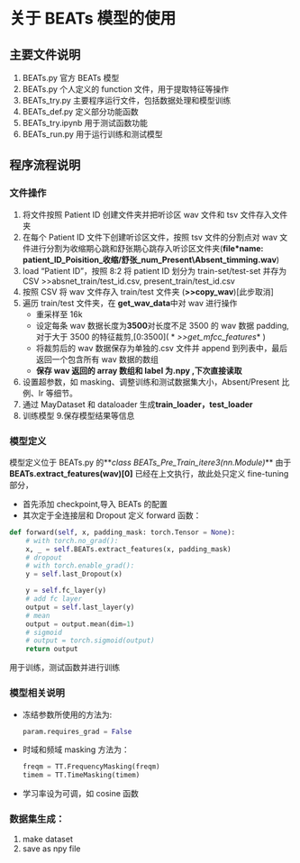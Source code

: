 # 关于 BEATs 模型的使用

## 主要文件说明

1. BEATs.py 官方 BEATs 模型
2. BEATs.py 个人定义的 function 文件，用于提取特征等操作
3. BEATs_try.py 主要程序运行文件，包括数据处理和模型训练
4. BEATs_def.py 定义部分功能函数
5. BEATs_try.ipynb 用于测试函数功能
6. BEATs_run.py 用于运行训练和测试模型

## 程序流程说明

### 文件操作

1. 将文件按照 Patient ID 创建文件夹并把听诊区 wav 文件和 tsv 文件存入文件夹
2. 在每个 Patient ID 文件下创建听诊区文件，按照 tsv 文件的分割点对 wav
   文件进行分割为收缩期心跳和舒张期心跳存入听诊区文件夹(**file\*name:
   patient_ID_Poisition\_收缩/舒张\_num_Present\\Absent_timming.wav**)
3. load “Patient ID”，按照 8:2 将 patient ID 划分为 train-set/test-set 并存为 CSV >>absnet_train/test_id.csv,
   present_train/test_id.csv
4. 按照 CSV 将 wav 文件存入 train/test 文件夹 (**>>copy_wav**)[此步取消]
5. 遍历 train/test 文件夹，在 **get_wav_data**中对 wav 进行操作
    - 重采样至 16k
    - 设定每条 wav 数据长度为**3500**对长度不足 3500 的 wav 数据 padding,对于大于 3500 的特征裁剪,\[0:3500\]\( *
      *\>\>get_mfcc_features** \)
    - 将裁剪后的 wav 数据保存为单独的.csv 文件并 append 到列表中，最后返回一个包含所有 wav 数据的数组
    - **保存 wav 返回的 array 数组和 label 为.npy ,下次直接读取**
6. 设置超参数，如 masking、调整训练和测试数据集大小，Absent\/Present 比例、lr 等细节。
7. 通过 MayDataset 和 dataloader 生成**train_loader，test_loader**
8. 训练模型 9.保存模型结果等信息

### 模型定义

模型定义位于 BEATs.py 的**_class BEATs_Pre_Train_itere3(nn.Module)_**
由于 **BEATs\.extract_features\(wav\)\[0\]** 已经在上文执行，故此处只定义 fine-tuning 部分，

- 首先添加 checkpoint,导入 BEATs 的配置
- 其次定于全连接层和 Dropout
  定义 forward 函数：

```python
def forward(self, x, padding_mask: torch.Tensor = None):
    # with torch.no_grad():
    x, _ = self.BEATs.extract_features(x, padding_mask)
    # dropout
    # with torch.enable_grad():
    y = self.last_Dropout(x)

    y = self.fc_layer(y)
    # add fc layer
    output = self.last_layer(y)
    # mean
    output = output.mean(dim=1)
    # sigmoid
    # output = torch.sigmoid(output)
    return output
```

用于训练，测试函数并进行训练

### 模型相关说明

- 冻结参数所使用的方法为\:
  ```python
  param.requires_grad = False
  ```
- 时域和频域 masking 方法为：

  ```python
  freqm = TT.FrequencyMasking(freqm)
  timem = TT.TimeMasking(timem)
  ```

- 学习率设为可调，如 cosine 函数

### 数据集生成：

1. make dataset
2. save as npy file
